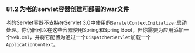 ### 81.2 为老的servlet容器创建可部署的war文件

老的Servlet容器不支持在Servlet 3.0中使用的`ServletContextInitializer`启动处理。你仍旧可以在这些容器使用Spring和Spring Boot，但你需要为应用添加一个`web.xml`，并将它配置为通过一个`DispatcherServlet`加载一个`ApplicationContext`。
